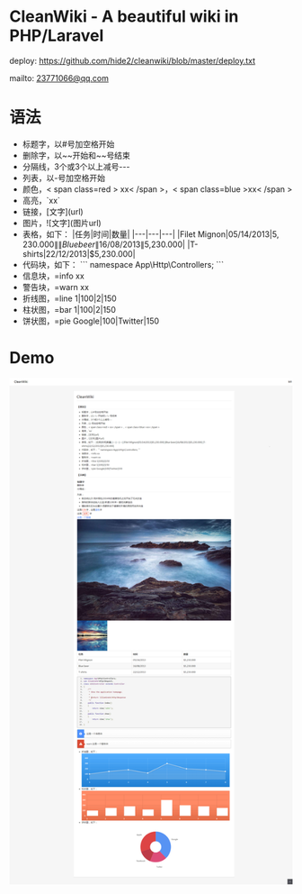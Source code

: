 # CleanWiki - A beautiful wiki in PHP/Laravel

deploy: https://github.com/hide2/cleanwiki/blob/master/deploy.txt

mailto: 23771066@qq.com


# 语法
- 标题字，以#号加空格开始
- 删除字，以\~\~开始和\~\~号结束
- 分隔线，3个或3个以上减号---
- 列表，以-号加空格开始
- 颜色，< span class=red > xx< /span >，< span class=blue >xx< /span >
- 高亮，\`xx\`
- 链接，\[文字\]\(url\)
- 图片，\!\[文字\]\(图片url\)
- 表格，如下：
\|任务\|时间\|数量\|
\|---\|---\|---\|
\|Filet Mignon\|05/14/2013\|$5,230.000\|
\|Blue beer\|16/08/2013\|$5,230.000\|
\|T-shirts\|22/12/2013\|$5,230.000\|
- 代码块，如下：
\`\`\`
namespace App\Http\Controllers;
\`\`\`
- 信息块，=info xx
- 警告块，=warn xx
- 折线图，=line 1\|100\|2\|150
- 柱状图，=bar 1\|100\|2\|150
- 饼状图，=pie Google\|100\|Twitter\|150

# Demo
![Demo](demo.png)